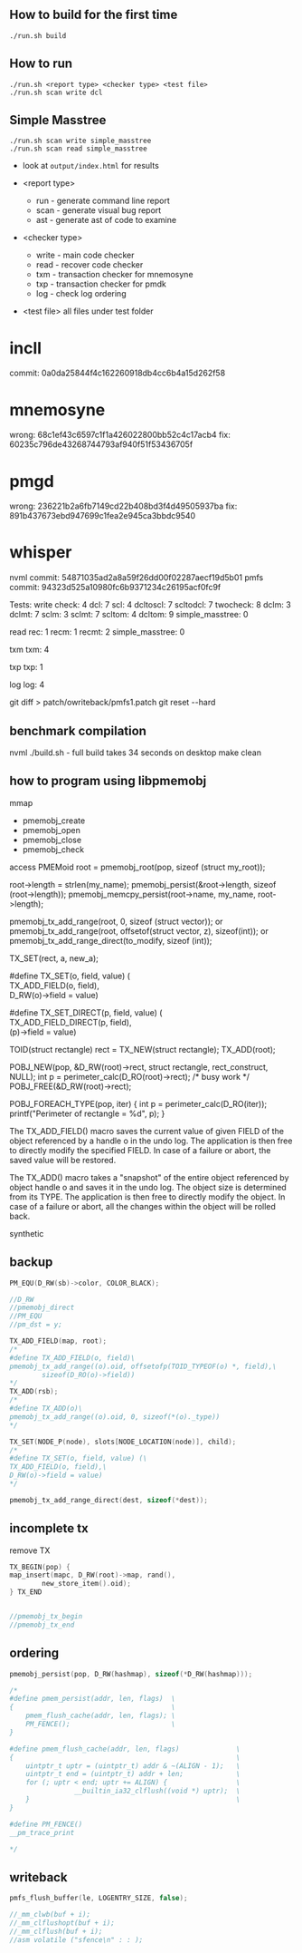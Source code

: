 ## How to build for the first time ##

    ./run.sh build
       
## How to run ##
    ./run.sh <report type> <checker type> <test file>
    ./run.sh scan write dcl

## Simple Masstree ##
    ./run.sh scan write simple_masstree
    ./run.sh scan read simple_masstree 

* look at `output/index.html` for results

* \<report type>
    * run - generate command line report
    * scan - generate visual bug report
    * ast - generate ast of code to examine
* \<checker type>
    * write - main code checker
    * read - recover code checker
    * txm - transaction checker for mnemosyne
    * txp - transaction checker for pmdk
    * log - check log ordering
* \<test file> all files under test folder

# incll #
commit: 0a0da25844f4c162260918db4cc6b4a15d262f58

# mnemosyne #
wrong: 68c1ef43c6597c1f1a426022800bb52c4c17acb4
fix: 60235c796de43268744793af940f51f53436705f

# pmgd #
wrong: 236221b2a6fb7149cd22b408bd3f4d49505937ba
fix: 891b437673ebd947699c1fea2e945ca3bbdc9540 

# whisper #
nvml commit: 54871035ad2a8a59f26dd00f02287aecf19d5b01
pmfs commit: 94323d525a10980fc6b9371234c26195acf0fc9f

Tests:
write
check: 4
dcl: 7
scl: 4
dcltoscl: 7
scltodcl: 7
twocheck: 8
dclm: 3
dclmt: 7
sclm: 3
sclmt: 7
scltom: 4
dcltom: 9
simple_masstree: 0

read
rec: 1
recm: 1
recmt: 2
simple_masstree: 0

txm
txm: 4

txp
txp: 1

log
log: 4

git diff > patch/owriteback/pmfs1.patch
 git reset --hard


## benchmark compilation ##
nvml
./build.sh - full build takes 34 seconds on desktop
make clean


## how to program using libpmemobj
mmap
* pmemobj_create
* pmemobj_open
* pmemobj_close
* pmemobj_check

access
PMEMoid root = pmemobj_root(pop, sizeof (struct my_root));

root->length = strlen(my_name);
pmemobj_persist(&root->length, sizeof (root->length));
pmemobj_memcpy_persist(root->name, my_name, root->length);


pmemobj_tx_add_range(root, 0, sizeof (struct vector));
or
pmemobj_tx_add_range(root, offsetof(struct vector, z), sizeof(int));
or
pmemobj_tx_add_range_direct(to_modify, sizeof (int));

TX_SET(rect, a, new_a);

#define TX_SET(o, field, value) (\
	TX_ADD_FIELD(o, field),\
	D_RW(o)->field = value)

#define TX_SET_DIRECT(p, field, value) (\
	TX_ADD_FIELD_DIRECT(p, field),\
	(p)->field = value)

TOID(struct rectangle) rect = TX_NEW(struct rectangle);
TX_ADD(root);

POBJ_NEW(pop, &D_RW(root)->rect, struct rectangle, rect_construct, NULL);
int p = perimeter_calc(D_RO(root)->rect);
/* busy work */
POBJ_FREE(&D_RW(root)->rect);

POBJ_FOREACH_TYPE(pop, iter) {
	int p = perimeter_calc(D_RO(iter));
	printf("Perimeter of rectangle = %d", p);
}

The TX_ADD_FIELD() macro saves the current value of given FIELD of the object referenced by a handle o in the undo log. The application is then free to directly modify the specified FIELD. In case of a failure or abort, the saved value will be restored.

The TX_ADD() macro takes a "snapshot" of the entire object referenced by object handle o and saves it in the undo log. The object size is determined from its TYPE. The application is then free to directly modify the object. In case of a failure or abort, all the changes within the object will be rolled back.



synthetic
## backup ##
```cpp
PM_EQU(D_RW(sb)->color, COLOR_BLACK);

//D_RW
//pmemobj_direct
//PM_EQU
//pm_dst = y;

TX_ADD_FIELD(map, root);
/*
#define TX_ADD_FIELD(o, field)\
pmemobj_tx_add_range((o).oid, offsetofp(TOID_TYPEOF(o) *, field),\
		sizeof(D_RO(o)->field))
*/
TX_ADD(rsb);
/*
#define TX_ADD(o)\
pmemobj_tx_add_range((o).oid, 0, sizeof(*(o)._type))
*/

TX_SET(NODE_P(node), slots[NODE_LOCATION(node)], child);
/*
#define TX_SET(o, field, value) (\
TX_ADD_FIELD(o, field),\
D_RW(o)->field = value)
*/

pmemobj_tx_add_range_direct(dest, sizeof(*dest));


```

## incomplete tx ##
remove TX
```cpp
TX_BEGIN(pop) {
map_insert(mapc, D_RW(root)->map, rand(),
        new_store_item().oid);
} TX_END


//pmemobj_tx_begin
//pmemobj_tx_end
```

## ordering ##
```cpp
pmemobj_persist(pop, D_RW(hashmap), sizeof(*D_RW(hashmap)));

/*
#define pmem_persist(addr, len, flags)	\
{									    \
    pmem_flush_cache(addr, len, flags);	\
    PM_FENCE();							\
}

#define pmem_flush_cache(addr, len, flags)				\
{									                    \
    uintptr_t uptr = (uintptr_t) addr & ~(ALIGN - 1);	\
    uintptr_t end = (uintptr_t) addr + len;				\
    for (; uptr < end; uptr += ALIGN) {				    \
                __builtin_ia32_clflush((void *) uptr);	\   
    }                   								\
}

#define PM_FENCE() 
__pm_trace_print

*/
```


## writeback ##
```cpp
pmfs_flush_buffer(le, LOGENTRY_SIZE, false);

//_mm_clwb(buf + i);
//_mm_clflushopt(buf + i);
//_mm_clflush(buf + i);
//asm volatile ("sfence\n" : : ); 
```



